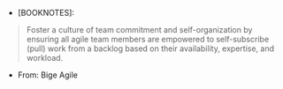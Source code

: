 - [BOOKNOTES]: 
> Foster a culture of team commitment and self-organization by ensuring all agile team members are empowered to self-subscribe (pull) work from a backlog based on their availability, expertise, and workload.

- From: Bige Agile